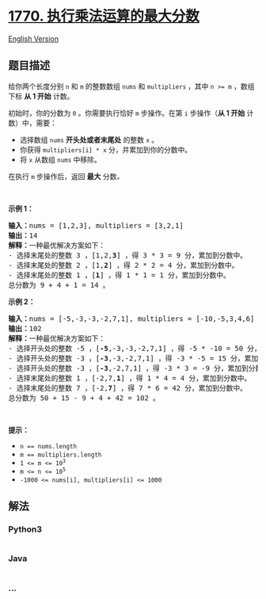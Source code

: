 # [1770. 执行乘法运算的最大分数](https://leetcode-cn.com/problems/maximum-score-from-performing-multiplication-operations)

[English Version](/solution/1700-1799/1770.Maximum%20Score%20from%20Performing%20Multiplication%20Operations/README_EN.md)

## 题目描述

<!-- 这里写题目描述 -->

<p>给你两个长度分别 <code>n</code> 和 <code>m</code> 的整数数组 <code>nums</code> 和 <code>multipliers</code><strong> </strong>，其中 <code>n &gt;= m</code> ，数组下标 <strong>从 1 开始</strong> 计数。</p>

<p>初始时，你的分数为 <code>0</code> 。你需要执行恰好 <code>m</code> 步操作。在第 <code>i</code> 步操作（<strong>从 1 开始</strong> 计数）中，需要：</p>

<ul>
	<li>选择数组 <code>nums</code> <strong>开头处或者末尾处</strong> 的整数 <code>x</code> 。</li>
	<li>你获得 <code>multipliers[i] * x</code> 分，并累加到你的分数中。</li>
	<li>将 <code>x</code> 从数组 <code>nums</code> 中移除。</li>
</ul>

<p>在执行<em> </em><code>m</code> 步操作后，返回 <strong>最大</strong> 分数<em>。</em></p>

<p> </p>

<p><strong>示例 1：</strong></p>

<pre><strong>输入：</strong>nums = [1,2,3], multipliers = [3,2,1]
<strong>输出：</strong>14
<strong>解释：</strong>一种最优解决方案如下：
- 选择末尾处的整数 3 ，[1,2,<strong>3</strong>] ，得 3 * 3 = 9 分，累加到分数中。
- 选择末尾处的整数 2 ，[1,<strong>2</strong>] ，得 2 * 2 = 4 分，累加到分数中。
- 选择末尾处的整数 1 ，[<strong>1</strong>] ，得 1 * 1 = 1 分，累加到分数中。
总分数为 9 + 4 + 1 = 14 。</pre>

<p><strong>示例 2：</strong></p>

<pre><strong>输入：</strong>nums = [-5,-3,-3,-2,7,1], multipliers = [-10,-5,3,4,6]
<strong>输出：</strong>102
<strong>解释：</strong>一种最优解决方案如下：
- 选择开头处的整数 -5 ，[<strong>-5</strong>,-3,-3,-2,7,1] ，得 -5 * -10 = 50 分，累加到分数中。
- 选择开头处的整数 -3 ，[<strong>-3</strong>,-3,-2,7,1] ，得 -3 * -5 = 15 分，累加到分数中。
- 选择开头处的整数 -3 ，[<strong>-3</strong>,-2,7,1] ，得 -3 * 3 = -9 分，累加到分数中。
- 选择末尾处的整数 1 ，[-2,7,<strong>1</strong>] ，得 1 * 4 = 4 分，累加到分数中。
- 选择末尾处的整数 7 ，[-2,<strong>7</strong>] ，得 7 * 6 = 42 分，累加到分数中。
总分数为 50 + 15 - 9 + 4 + 42 = 102 。
</pre>

<p> </p>

<p><strong>提示：</strong></p>

<ul>
	<li><code>n == nums.length</code></li>
	<li><code>m == multipliers.length</code></li>
	<li><code>1 &lt;= m &lt;= 10<sup>3</sup></code></li>
	<li><code>m &lt;= n &lt;= 10<sup>5</sup></code><code> </code></li>
	<li><code>-1000 &lt;= nums[i], multipliers[i] &lt;= 1000</code></li>
</ul>


## 解法

<!-- 这里可写通用的实现逻辑 -->

<!-- tabs:start -->

### **Python3**

<!-- 这里可写当前语言的特殊实现逻辑 -->

```python

```

### **Java**

<!-- 这里可写当前语言的特殊实现逻辑 -->

```java

```

### **...**

```

```

<!-- tabs:end -->
